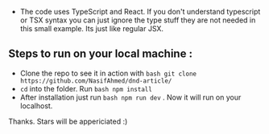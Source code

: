 

- The code uses TypeScript and React. If you don't understand typescript or TSX syntax you can just ignore the type stuff they are not needed in this small example. Its just like regular JSX.

## Steps to run on your local machine :
* Clone the repo to see it in action with ```bash git clone https://github.com/NasifAhmed/dnd-article/```
* `cd` into the folder. Run ```bash npm install```
* After installation just run ```bash npm run dev``` . Now it will run on your localhost.

Thanks. Stars will be appericiated :)

